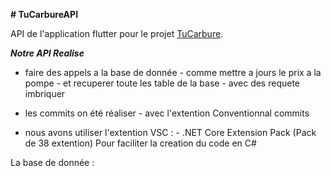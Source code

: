 **# TuCarbureAPI**

API de l'application flutter pour le projet [TuCarbure](https://github.com/BeNyEz17/TuCarbure).

***Notre API Realise***
- faire des appels a la base de donnée
          - comme mettre a jours le prix a la pompe
          - et recuperer toute les table de la base
          - avec des requete imbriquer

- les commits on été réaliser
        - avec l'extention Conventionnal commits
- nous avons utiliser l'extention VSC :
        - .NET Core Extension Pack (Pack de 38 extention)
            Pour faciliter la creation du code en C#

La base de donnée : 
